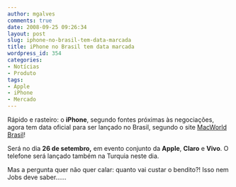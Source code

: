 ```yaml
---
author: mgalves
comments: true
date: 2008-09-25 09:26:34
layout: post
slug: iphone-no-brasil-tem-data-marcada
title: iPhone no Brasil tem data marcada
wordpress_id: 354
categories:
- Notícias
- Produto
tags:
- Apple
- iPhone
- Mercado
---
```


Rápido e rasteiro: o **iPhone**, segundo fontes próximas às negociações, agora tem data oficial para ser lançado no Brasil, segundo o site [MacWorld Brasil](http://www.macworldbrasil.com.br/noticias/2008/09/16/lancamento-do-iphone-3g-no-brasil-esta-marcado-para-26-de-setembro/)!

Será no dia **26 de setembro,** em evento conjunto da **Apple**, **Claro** e **Vivo**. O telefone será lançado também na Turquia neste dia.

Mas a pergunta quer não quer calar: quanto vai custar o bendito?! Isso nem Jobs deve saber......
